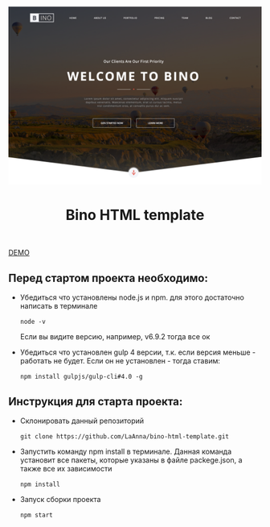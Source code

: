 <p align="center">
  <img src="/bino_screenshot.png" width="800" alt="bino">
</p>
<h1 align="center">Bino HTML template</h1>
<br>

[DEMO][demo]

## Перед стартом проекта необходимо:

* Убедиться что установлены node.js и npm. для этого достаточно написать в терминале

    ```
    node -v
    ```

    Если вы видите версию, например, v6.9.2 тогда все ок


* Убедиться что установлен gulp 4 версии, т.к. если версия меньше - работать не будет. 
Если он не установлен - тогда ставим:

    ```
    npm install gulpjs/gulp-cli#4.0 -g
    ```


## Инструкция для старта проекта:

* Склонировать данный репозиторий

    ```
    git clone https://github.com/LaAnna/bino-html-template.git
    ```

* Запустить команду npm install в терминале. Данная команда установит все пакеты, которые указаны 
в файле packege.json, а также все их зависимости
    
    ```
    npm install
    ```
* Запуск сборки проекта

    ```
    npm start
    ```    
    
[demo]: https://laanna.github.io/bino-html-template/